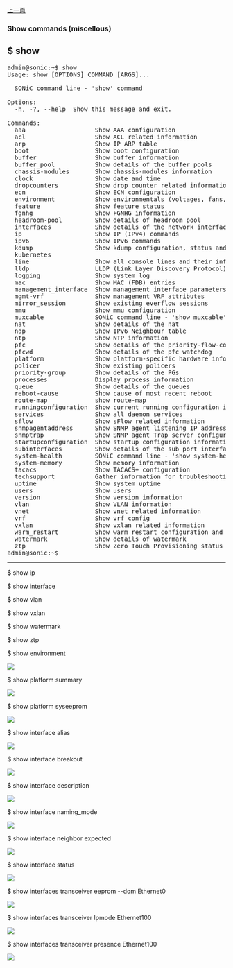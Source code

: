 [上一頁](/blog/sonic_command/layer2/)

### Show commands (miscellous)

$ show
---
<pre>admin@sonic:~$ show
Usage: show [OPTIONS] COMMAND [ARGS]...

  SONiC command line - &apos;show&apos; command

Options:
  -h, -?, --help  Show this message and exit.

Commands:
  aaa                   Show AAA configuration
  acl                   Show ACL related information
  arp                   Show IP ARP table
  boot                  Show boot configuration
  buffer                Show buffer information
  buffer_pool           Show details of the buffer pools
  chassis-modules       Show chassis-modules information
  clock                 Show date and time
  dropcounters          Show drop counter related information
  ecn                   Show ECN configuration
  environment           Show environmentals (voltages, fans, temps)
  feature               Show feature status
  fgnhg                 Show FGNHG information
  headroom-pool         Show details of headroom pool
  interfaces            Show details of the network interfaces
  ip                    Show IP (IPv4) commands
  ipv6                  Show IPv6 commands
  kdump                 Show kdump configuration, status and information
  kubernetes
  line                  Show all console lines and their info include...
  lldp                  LLDP (Link Layer Discovery Protocol) information
  logging               Show system log
  mac                   Show MAC (FDB) entries
  management_interface  Show management interface parameters
  mgmt-vrf              Show management VRF attributes
  mirror_session        Show existing everflow sessions
  mmu                   Show mmu configuration
  muxcable              SONiC command line - &apos;show muxcable&apos; command
  nat                   Show details of the nat
  ndp                   Show IPv6 Neighbour table
  ntp                   Show NTP information
  pfc                   Show details of the priority-flow-control (pfc)
  pfcwd                 Show details of the pfc watchdog
  platform              Show platform-specific hardware info
  policer               Show existing policers
  priority-group        Show details of the PGs
  processes             Display process information
  queue                 Show details of the queues
  reboot-cause          Show cause of most recent reboot
  route-map             show route-map
  runningconfiguration  Show current running configuration information
  services              Show all daemon services
  sflow                 Show sFlow related information
  snmpagentaddress      Show SNMP agent listening IP address configuration
  snmptrap              Show SNMP agent Trap server configuration
  startupconfiguration  Show startup configuration information
  subinterfaces         Show details of the sub port interfaces
  system-health         SONiC command line - &apos;show system-health&apos; command
  system-memory         Show memory information
  tacacs                Show TACACS+ configuration
  techsupport           Gather information for troubleshooting
  uptime                Show system uptime
  users                 Show users
  version               Show version information
  vlan                  Show VLAN information
  vnet                  Show vnet related information
  vrf                   Show vrf config
  vxlan                 Show vxlan related information
  warm_restart          Show warm restart configuration and state
  watermark             Show details of watermark
  ztp                   Show Zero Touch Provisioning status
admin@sonic:~$</pre>
---
$ show ip

$ show interface

$ show vlan

$ show vxlan

$ show watermark

$ show ztp


$ show environment

![](https://jian-hong-wu.github.io/blog/sonic_command/general/1.png)

$ show platform summary

![](https://jian-hong-wu.github.io/blog/sonic_command/general/2.png)

$ show platform syseeprom

![](https://jian-hong-wu.github.io/blog/sonic_command/general/3.png)

$ show interface alias

![](https://jian-hong-wu.github.io/blog/sonic_command/general/7.png)

$ show interface breakout

![](https://jian-hong-wu.github.io/blog/sonic_command/general/8.png)

$ show interface description

![](https://jian-hong-wu.github.io/blog/sonic_command/general/10.png)

$ show interface naming_mode

![](https://jian-hong-wu.github.io/blog/sonic_command/general/11.png)

$ show interface neighbor expected

![](https://jian-hong-wu.github.io/blog/sonic_command/general/12.png)

$ show interface status

![](https://jian-hong-wu.github.io/blog/sonic_command/general/14.png)

$ show interfaces transceiver eeprom --dom Ethernet0

![](https://jian-hong-wu.github.io/blog/sonic_command/general/4.png)

$ show interfaces transceiver lpmode Ethernet100

![](https://jian-hong-wu.github.io/blog/sonic_command/general/5.png)

$ show interfaces transceiver presence Ethernet100

![](https://jian-hong-wu.github.io/blog/sonic_command/general/6.png)

